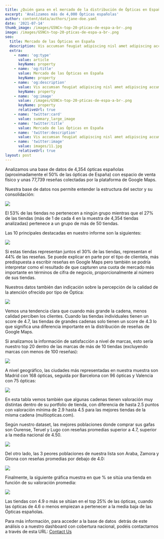 ```yaml
---
title: ¿Quién gana en el mercado de la distribución de Ópticas en España?
excerpt: 'Analizamos más de 4,000 Ópticas españolas'
author: content/data/authors/jane-doe.yaml
date: '2021-07-14'
thumb_image: /images/G5NCn-top-20-pticas-de-espa-a-br-.png
image: /images/G5NCn-top-20-pticas-de-espa-a-br-.png
seo:
  title: Mercado de las Ópticas en España
  description: Vis accumsan feugiat adipiscing nisl amet adipiscing accumsan.
  extra:
    - name: 'og:type'
      value: article
      keyName: property
    - name: 'og:title'
      value: Mercado de las Ópticas en España
      keyName: property
    - name: 'og:description'
      value: Vis accumsan feugiat adipiscing nisl amet adipiscing accumsan.
      keyName: property
    - name: 'og:image'
      value: /images/G5NCn-top-20-pticas-de-espa-a-br-.png
      keyName: property
      relativeUrl: true
    - name: 'twitter:card'
      value: summary_large_image
    - name: 'twitter:title'
      value: Mercado de las Ópticas en España
    - name: 'twitter:description'
      value: Vis accumsan feugiat adipiscing nisl amet adipiscing accumsan.
    - name: 'twitter:image'
      value: images/11.jpg
      relativeUrl: true
layout: post
---
```

Analizamos una base de datos de 4,354 ópticas españolas (aproximadamente el 50% de las ópticas de España) con espacio de venta físico y unas 77,739 reseñas colectadas por la plataforma de Google Maps.

Nuestra base de datos nos permite entender la estructura del sector y su consolidación:

![](https://lh3.googleusercontent.com/7umQTUhCXJqbhPYpgEdVCj9XhMm9upcPVd40q8ihk2DUrbGrpbluimyj-\_hdS0eLHdnk3sc7S67gZfAw3mxpb1-3Zb9Ql10g1kMoOfp4DUBOCcW8X9Mt0mJMQTlo93WvyJbUw14F)

El 53% de las tiendas no pertenecen a ningún grupo mientras que el 27% de las tiendas (más de 1 de cada 4 en la muestra de 4,354 tiendas analizadas) pertenece a un grupo de más de 50 tiendas.

Las 10 principales destacadas en nuestro informe son la siguientes:

![](https://lh6.googleusercontent.com/Wf5ZhnzoYug8W7ifMj5UIRwwGTSnkp6ll8LSe5JYtW_VLQRmm-s5q3sB0rirglZpbEH55FoC490cz-O4gCBrF1pXsgXOCVbyiHO0IB7JAHMO50wrTSw9UIkzTiCrs8TG0BR44sy8)

Si estas tiendas representan juntos el 30% de las tiendas, representan el 44% de las reseñas. Se puede explicar en parte por el tipo de clientela, más predispuesta a escribir reseñas en Google Maps pero también se podría interpretar como el resultado de que capturen una cuota de mercado más importante en términos de cifra de negocio, proporcionalmente al número de sus tiendas.

Nuestros datos también dan indicación sobre la percepción de la calidad de la atención ofrecido por tipo de Óptica:

![](https://lh5.googleusercontent.com/9ToIoa9M9yJK5cjKRgU057LhavhqDQkSsSAAyImMFToRnrH5MCeOjNtqVqnABwiL3Tmt16JwiPkRBiwWwWMEyHt1MaMeDclikYu-zmAVveBEm3zR2gxLYMC8IvpofNJNglaYxYAI)

Vemos una tendencia clara que cuando más grande la cadena, menos calidad perciben los clientes. Cuando las tiendas individuales tienen un score de 4.7, las tiendas de grandes cadenas solo tienen un score de 4.3 lo que significa una diferencia importante en la distribución de reseñas de Google Maps.

Si analizamos la información de satisfacción a nivel de marcas, esto sería nuestro top 20 dentro de las marcas de más de 10 tiendas (excluyendo marcas con menos de 100 reseñas):

![](https://lh4.googleusercontent.com/zjbca6AbYrCe6ekF586qVIT0Cx0WjkKw5reKmlvC\_3uXdHDaW2eWHg7Cluy4YQ-MZntoO2rhRvKbKUMhhG09nTYOp5P0wcoBO-ChZsrgbafnjmKO1t6royBy3qTsIXvUV1n12Ktz)

A nivel geográfico, las ciudades más representadas en nuestra muestra son Madrid con 168 ópticas, seguida por Barcelona con 96 ópticas y Valencia con 75 ópticas:

![](https://lh5.googleusercontent.com/3AQVoT59L_DjxX5JGF_bcvS0QPa1DnC0CS-2STYMIHB7gP2f7Y-Si7CdyJb3OZU8KAjSdifRcVLDBzS5QAN7e1AmM29Z68Sh7qQTlnT7tNNmbP9LjvjCCl2e7nO9RAkJh5NBU99w)

En esta tabla vemos también que algunas cadenas tienen valoración muy distintas dentro de su portfolio de tienda, con diferencia de hasta 2.5 puntos con valoración mínima de 2.9 hasta 4.5 para las mejores tiendas de la misma cadena (multiopticas.com).

Según nuestro dataset, las mejores poblaciones donde comprar sus gafas son Ourense, Teruel y Lugo con reseñas promedias superior a 4.7, superior a la media nacional de 4.50.

![](https://lh5.googleusercontent.com/iAOZwmp7CW-JXWIdjO1F42h5c38n2uK-v6bHESv4yAfqV1a6JuUYW0bTinw2upIvhOpznYoK1tAE_snV1kA1\_Ki6tJGjv4Tnhl1beSrClI4tw4AlDY5Bt1MwVszaKmpkX-5J2g4F)

Del otro lado, las 3 peores poblaciones de nuestra lista son Araba, Zamora y Girona con reseñas promedias por debajo de 4.0:

![](https://lh5.googleusercontent.com/9zQEIijX2sE3o0ogHGDkeJFJBck-9n3wFplzuYs0l1XKpg93Q3uTuw2hoy3cYEaI73-qm4K0legiYWayHDuryZrMuM-z5kXd4\_TBuNrRSuZSAGLo8b\_4VOAX7IzSCvEU1ory--B\_)



Finalmente, la siguiente gráfica muestra en que % se sitúa una tienda en función de su valoración promedia:

![](https://lh5.googleusercontent.com/7qwGJ3fad22x5o4inHqKtjPYyPemvfcdG58SoUikCc-bYI21ssuUyMnvuU9HfoU7z-9XPJUEMNi-ni1\_nSBSUvvJUho0DU41h3WW0LnElu4b2lw8ErkLICy3RbS5ytxyNl4QY_GC)

Las tiendas con 4.9 o más se sitúan en el top 25% de las ópticas, cuando las ópticas de 4.6 o menos empiezan a pertenecer a la media baja de las Ópticas españolas.

Para más información, para acceder a la base de datos  detrás de este análisis o a nuestro dashboard con cobertura nacional, podéis contactarnos a través de esta URL: [Contact Us](https://pie2re.typeform.com/to/bqJ0ieF7)
